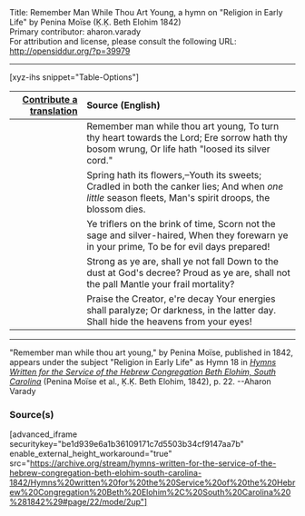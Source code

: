 <html>
<head></head>
<body>
Title: Remember Man While Thou Art Young, a hymn on "Religion in Early Life" by Penina Moïse (Ḳ.Ḳ. Beth Elohim 1842)<br />
Primary contributor: aharon.varady<br />
For attribution and license, please consult the following URL: <a href="http://opensiddur.org/?p=39979">http://opensiddur.org/?p=39979</a>
<p />
<hr />

[xyz-ihs snippet="Table-Options"]<table style="margin-left: auto;margin-right: auto;" class="draggable">
<thead><tr><th id="x" style="text-align: right;"><a href="/contribute/upload">Contribute a translation</a></th><th style="text-align: left;">Source (English)</th></tr></thead>
<tbody>
<tr><td style="vertical-align:top;">
<div class="liturgy" lang="he" style="text-align: right;">

</div></td>

<td style="vertical-align:top;">
<div class="english" lang="en" style="text-align: left;">
Remember man while thou art young, 
To turn thy heart towards the Lord; 
Ere sorrow hath thy bosom wrung, 
Or life hath "loosed its silver cord." 
</div></td></tr>


<tr><td style="vertical-align:top;">
<div class="liturgy" lang="he" style="text-align: right;">

</div></td>

<td style="vertical-align:top;">
<div class="english" lang="en" style="text-align: left;">
Spring hath its flowers,–Youth its sweets; 
Cradled in both the canker lies; 
And when <em>one little</em> season fleets, 
Man's spirit droops, the blossom dies. 
</div></td></tr>


<tr><td style="vertical-align:top;">
<div class="liturgy" lang="he" style="text-align: right;">

</div></td>

<td style="vertical-align:top;">
<div class="english" lang="en" style="text-align: left;">
Ye triflers on the brink of time, 
Scorn not the sage and silver-haired, 
When they forewarn ye in your prime, 
To be for evil days prepared! 
</div></td></tr>


<tr><td style="vertical-align:top;">
<div class="liturgy" lang="he" style="text-align: right;">

</div></td>

<td style="vertical-align:top;">
<div class="english" lang="en" style="text-align: left;">
Strong as ye are, shall ye not fall 
Down to the dust at God's decree? 
Proud as ye are, shall not the pall 
Mantle your frail mortality? 
</div></td></tr>


<tr><td style="vertical-align:top;">
<div class="liturgy" lang="he" style="text-align: right;">

</div></td>

<td style="vertical-align:top;">
<div class="english" lang="en" style="text-align: left;">
Praise the Creator, e're decay 
Your energies shall paralyze; 
Or darkness, in the latter day. 
Shall hide the heavens from your eyes!
</div></td></tr>
</tbody></table>

<hr />

"Remember man while thou art young," by Penina Moïse, published in 1842, appears under the subject "Religion in Early Life" as Hymn 18 in <em><a href="/?p=39305">Hymns Written for the Service of the Hebrew Congregation Beth Elohim, South Carolina</a></em> (Penina Moïse et al., Ḳ.Ḳ. Beth Elohim, 1842), p. 22. --Aharon Varady

<h3>Source(s)</h3>

[advanced_iframe securitykey="be1d939e6a1b36109171c7d5503b34cf9147aa7b" enable_external_height_workaround="true" src="https://archive.org/stream/hymns-written-for-the-service-of-the-hebrew-congregation-beth-elohim-south-carolina-1842/Hymns%20written%20for%20the%20Service%20of%20the%20Hebrew%20Congregation%20Beth%20Elohim%2C%20South%20Carolina%20%281842%29#page/22/mode/2up"]

&nbsp; 
</body>
</html>